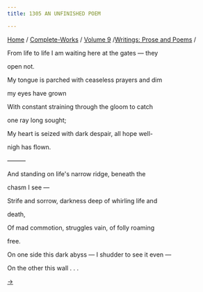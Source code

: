 ```yaml
---
title: 1305 AN UNFINISHED POEM

---
```

[Home](../../../index.htm) / [Complete-Works](../../complete_works.htm)
/ [Volume 9](../volume_9_contents.htm) /[Writings: Prose and
Poems](writings_prose_and_poems_contents.htm) /



From life to life I am waiting here at the gates — they

open not.

My tongue is parched with ceaseless prayers and dim

my eyes have grown

With constant straining through the gloom to catch

one ray long sought;

My heart is seized with dark despair, all hope well-

nigh has flown.

———

And standing on life's narrow ridge, beneath the

chasm I see —

Strife and sorrow, darkness deep of whirling life and

death,

Of mad commotion, struggles vain, of folly roaming

free.

On one side this dark abyss — I shudder to see it even —

On the other this wall . . .

[→](bhartriharis_verses.htm)
